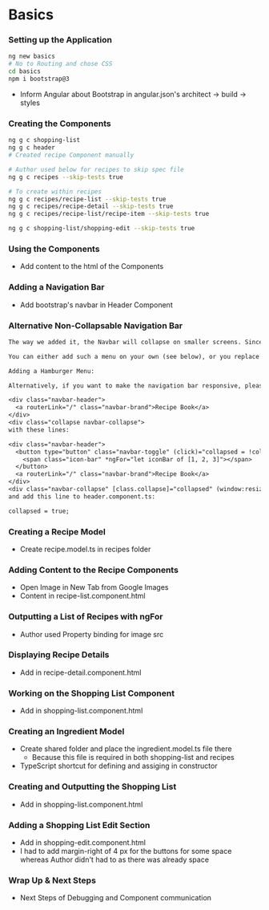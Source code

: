 # Basics

### Setting up the Application

```sh
ng new basics
# No to Routing and chose CSS
cd basics
npm i bootstrap@3
```
* Inform Angular about Bootstrap in angular.json's architect -> build -> styles

### Creating the Components

```sh
ng g c shopping-list
ng g c header
# Created recipe Component manually

# Author used below for recipes to skip spec file
ng g c recipes --skip-tests true

# To create within recipes
ng g c recipes/recipe-list --skip-tests true
ng g c recipes/recipe-detail --skip-tests true
ng g c recipes/recipe-list/recipe-item --skip-tests true

ng g c shopping-list/shopping-edit --skip-tests true
```

### Using the Components

* Add content to the html of the Components

### Adding a Navigation Bar

* Add bootstrap's navbar in Header Component

### Alternative Non-Collapsable Navigation Bar

```txt
The way we added it, the Navbar will collapse on smaller screens. Since we didn't implement a Hamburger menu, that means that there's no way of accessing our links on smaller screens.

You can either add such a menu on your own (see below), or you replace collapse navbar-collapse  with just navbar-default.

Adding a Hamburger Menu:

Alternatively, if you want to make the navigation bar responsive, please replace these lines in header.component.html:

<div class="navbar-header">
  <a routerLink="/" class="navbar-brand">Recipe Book</a>
</div>
<div class="collapse navbar-collapse">
with these lines:

<div class="navbar-header">
  <button type="button" class="navbar-toggle" (click)="collapsed = !collapsed">
	<span class="icon-bar" *ngFor="let iconBar of [1, 2, 3]"></span>
  </button>
  <a routerLink="/" class="navbar-brand">Recipe Book</a>
</div>
<div class="navbar-collapse" [class.collapse]="collapsed" (window:resize)="collapsed = true">
and add this line to header.component.ts:

collapsed = true;
```

### Creating a Recipe Model

* Create recipe.model.ts in recipes folder

### Adding Content to the Recipe Components

* Open Image in New Tab from Google Images
* Content in recipe-list.component.html

### Outputting a List of Recipes with ngFor

* Author used Property binding for image src

### Displaying Recipe Details

* Add in recipe-detail.component.html

### Working on the Shopping List Component

* Add in shopping-list.component.html

### Creating an Ingredient Model

* Create shared folder and place the ingredient.model.ts file there
  * Because this file is required in both shopping-list and recipes
* TypeScript shortcut for defining and assiging in constructor

### Creating and Outputting the Shopping List

* Add in shopping-list.component.html

### Adding a Shopping  List Edit Section

* Add in shopping-edit.component.html
* I had to add margin-right of 4 px for the buttons for some space whereas Author didn't had to as there was already space

### Wrap Up & Next Steps

* Next Steps of Debugging and Component communication